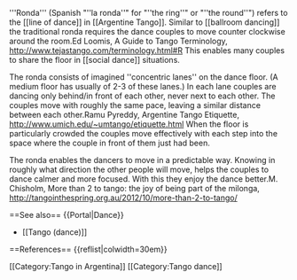 '''Ronda''' (Spanish "''la ronda''" for "''the ring''" or "''the round''") refers to the [[line of dance]] in [[Argentine Tango]]. Similar to [[ballroom dancing]] the traditional ronda requires the dance couples to move counter clockwise around the room.<ref>Ed Loomis, A Guide to Tango Terminology, http://www.tejastango.com/terminology.html#R</ref> This enables many couples to share the floor in [[social dance]] situations.

The ronda consists of imagined ''concentric lanes'' on the dance floor. (A medium floor has usually of 2-3 of these lanes.) In each lane couples are dancing only behind/in front of each other, never next to each other.
The couples move with roughly the same pace, leaving a similar distance between each other.<ref>Ramu Pyreddy, Argentine Tango Etiquette, http://www.umich.edu/~umtango/etiquette.html</ref> When the floor is particularly crowded the couples move effectively with each step into the space where the couple in front of them just had been.

The ronda enables the dancers to move in a predictable way. Knowing in roughly what direction the other people will move, helps the couples to dance calmer and more focused. With this they enjoy the dance better.<ref>M. Chisholm, More than 2 to tango: the joy of being part of the milonga, http://tangointhespring.org.au/2012/10/more-than-2-to-tango/</ref>

==See also==
{{Portal|Dance}}
* [[Tango (dance)]]

==References==
{{reflist|colwidth=30em}}

[[Category:Tango in Argentina]]
[[Category:Tango dance]]
